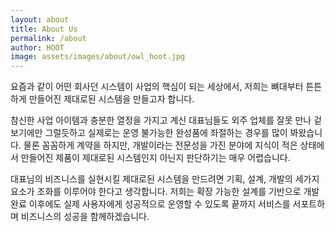 ```yaml
---
layout: about
title: About Us
permalink: /about
author: HOOT
image: assets/images/about/owl_hoot.jpg
---
```


요즘과 같이 어떤 회사던 시스템이 사업의 핵심이 되는 세상에서, 저희는 뼈대부터 튼튼하게 만들어진 제대로된 시스템을 만들고자 합니다.

참신한 사업 아이템과 충분한 열정을 가지고 계신 대표님들도 외주 업체를 잘못 만나 겉보기에만 그럴듯하고 실제로는 운영 불가능한 완성품에 좌절하는 경우를 많이 봐왔습니다. 물론 꼼꼼하게 계약을 하지만, 개발이라는 전문성을 가진 분야에 지식이 적은 상태에서 만들어진 제품이 제대로된 시스템인지 아닌지 판단하기는 매우 어렵습니다.

대표님의 비즈니스를 실현시킬 제대로된 시스템을 만드려면 기획, 설계, 개발의 세가지 요소가 조화를 이루어야 한다고 생각합니다. 저희는 확장 가능한 설계를 기반으로 개발 완료 이후에도 실제 사용자에게 성공적으로 운영할 수 있도록 끝까지 서비스를 서포트하며 비즈니스의 성공을 함께하겠습니다.